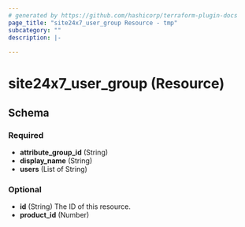 ```yaml
---
# generated by https://github.com/hashicorp/terraform-plugin-docs
page_title: "site24x7_user_group Resource - tmp"
subcategory: ""
description: |-
  
---
```


# site24x7_user_group (Resource)





<!-- schema generated by tfplugindocs -->
## Schema

### Required

- **attribute_group_id** (String)
- **display_name** (String)
- **users** (List of String)

### Optional

- **id** (String) The ID of this resource.
- **product_id** (Number)


